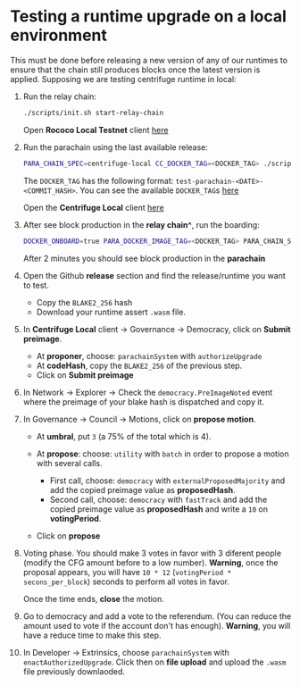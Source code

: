 # Testing a runtime upgrade on a local environment
This must be done before releasing a new version of any of our runtimes to ensure that the chain still produces blocks once the latest version is applied.
Supposing we are testing centrifuge runtime in local:

1. Run the relay chain:
    ```sh
    ./scripts/init.sh start-relay-chain
    ```
    Open **Rococo Local Testnet** client [here](https://polkadot.js.org/apps/?rpc=ws%3A%2F%2F127.0.0.1%3A9944#/explorer)

1. Run the parachain using the last available release:
    ```sh
    PARA_CHAIN_SPEC=centrifuge-local CC_DOCKER_TAG=<DOCKER_TAG> ./scripts/init.sh start-parachain-docker
    ```
    The `DOCKER_TAG` has the following format: `test-parachain-<DATE>-<COMMIT_HASH>`.
    You can see the available `DOCKER_TAG`s [here](https://hub.docker.com/r/centrifugeio/centrifuge-chain/tags)

    Open the **Centrifuge Local** client [here](https://polkadot.js.org/apps/?rpc=ws%3A%2F%2Flocalhost%3A9946#/explorer)

1. After see block production in the **relay chain^**, run the boarding:
    ```sh
    DOCKER_ONBOARD=true PARA_DOCKER_IMAGE_TAG=<DOCKER_TAG> PARA_CHAIN_SPEC=centrifuge-local ./scripts/init.sh onboard-parachain
    ```
    After 2 minutes you should see block production in the **parachain**

1. Open the Github **release** section and find the release/runtime you want to test.
    - Copy the `BLAKE2_256` hash
    - Download your runtime assert `.wasm` file.

1. In **Centrifuge Local** client -> Governance -> Democracy, click on **Submit preimage**.
    - At **proponer**, choose: `parachainSystem` with `authorizeUpgrade`
    - At **codeHash**, copy the `BLAKE2_256` of the previous step.
    - Click on **Submit preimage**

1. In Network -> Explorer -> Check the `democracy.PreImageNoted` event where the preimage of your blake hash is dispatched
    and copy it.

1. In Governance -> Council -> Motions, click on **propose motion**.
    - At **umbral**, put `3` (a 75% of the total which is 4).
    - At **propose**: choose: `utility` with `batch` in order to propose a motion with several calls.
        - First call, choose: `democracy` with `externalProposedMajority` and add the copied preimage value as **proposedHash**.
        - Second call, choose: `democracy` with `fastTrack` and add the copied preimage value as **proposedHash** and
            write a `10` on **votingPeriod**.

    - Click on **propose**

1. Voting phase. You should make 3 votes in favor with 3 diferent people (modify the CFG amount before to a low number).
    **Warning**, once the proposal appears, you will have `10 * 12` (`votingPeriod * secons_per_block`) seconds to perform
    all votes in favor.

    Once the time ends, **close** the motion.

1. Go to democracy and add a vote to the referendum.
    (You can reduce the amount used to vote if the account don't has enough).
    **Warning**, you will have a reduce time to make this step.

1. In Developer -> Extrinsics, choose `parachainSystem` with `enactAuthorizedUpgrade`.
    Click then on **file upload** and upload the `.wasm` file previously downlaoded.
